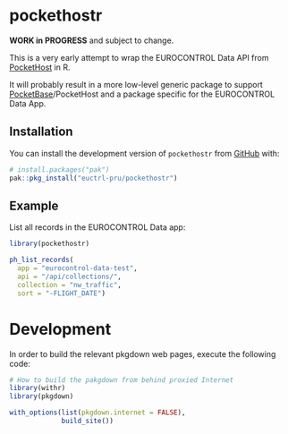 
<!-- README.md is generated from README.Rmd. Please edit that file -->

# pockethostr

<!-- badges: start -->
<!-- badges: end -->

**WORK in PROGRESS** and subject to change.

This is a very early attempt to wrap the EUROCONTROL Data API from
[PocketHost](https://pockethost.io/ "PocketHost - Amazingly Simple PocketBase Hosting")
in R.

It will probably result in a more low-level generic package to support
[PocketBase](https://pocketbase.io/ "PocketBase - Open Source backend for your next SaaS and Mobile app in 1 file")/PocketHost
and a package specific for the EUROCONTROL Data App.

## Installation

You can install the development version of `pockethostr` from
[GitHub](https://github.com/) with:

``` r
# install.packages("pak")
pak::pkg_install("euctrl-pru/pockethostr")
```

## Example

List all records in the EUROCONTROL Data app:

``` r
library(pockethostr)

ph_list_records(
  app = "eurocontrol-data-test",
  api = "/api/collections/",
  collection = "nw_traffic",
  sort = "-FLIGHT_DATE")
```

# Development

In order to build the relevant pkgdown web pages, execute the following
code:

``` r
# How to build the pakgdown from behind proxied Internet
library(withr)
library(pkgdown)

with_options(list(pkgdown.internet = FALSE),
             build_site())
```
